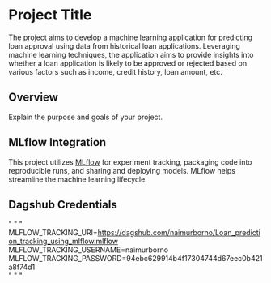 # Project Title
The project aims to develop a machine learning application for predicting loan approval using data from historical loan applications. Leveraging machine learning techniques, the application aims to provide insights into whether a loan application is likely to be approved or rejected based on various factors such as income, credit history, loan amount, etc.

## Overview

Explain the purpose and goals of your project.

## MLflow Integration

This project utilizes [MLflow](https://www.mlflow.org/) for experiment tracking, packaging code into reproducible runs, and sharing and deploying models. MLflow helps streamline the machine learning lifecycle.

## Dagshub Credentials
" " "
MLFLOW_TRACKING_URI=https://dagshub.com/naimurborno/Loan_prediction_tracking_using_mlflow.mlflow \
MLFLOW_TRACKING_USERNAME=naimurborno \
MLFLOW_TRACKING_PASSWORD=94ebc629914b4f17304744d67eec0b421a8f74d1  \
" " "